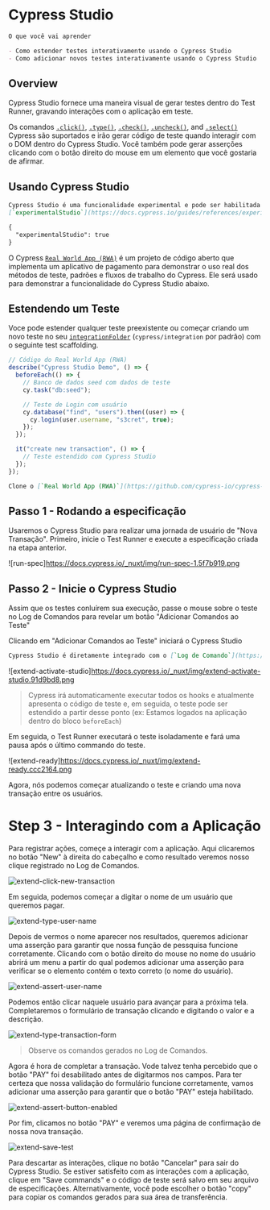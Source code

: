 # Cypress Studio

```markdown
O que você vai aprender

- Como estender testes interativamente usando o Cypress Studio
- Como adicionar novos testes interativamente usando o Cypress Studio
```

## Overview

Cypress Studio fornece uma maneira visual de gerar testes dentro do Test Runner, gravando interações com o aplicação em teste.

Os comandos [`.click()`](https://docs.cypress.io/api/commands/click.html), [`.type()`](https://docs.cypress.io/api/commands/type.html), [`.check()`](https://docs.cypress.io/api/commands/check.html), [`.uncheck()`](https://docs.cypress.io/api/commands/uncheck.html), and [`.select()`](https://docs.cypress.io/api/commands/select.html) Cypress são suportados e irão gerar código de teste quando interagir com o DOM dentro do Cypress Studio. Você também pode gerar asserções clicando com o botão direito do mouse em um elemento que você gostaria de afirmar.

## Usando Cypress Studio

```markdown
Cypress Studio é uma funcionalidade experimental e pode ser habilitada adicionando o atributo
[`experimentalStudio`](https://docs.cypress.io/guides/references/experiments) no seu arquivo de configuração (`cypress.json` por padrão)
```

```HTML
{
  "experimentalStudio": true
}
```

O Cypress [`Real World App (RWA)`](https://github.com/cypress-io/cypress-realworld-app) é um projeto de código aberto que implementa um aplicativo de pagamento para demonstrar o uso real dos métodos de teste, padrões e fluxos de trabalho do Cypress. Ele será usado para demonstrar a funcionalidade do Cypress Studio abaixo.

## Estendendo um Teste

Voce pode estender qualquer teste preexistente ou começar criando um novo teste no seu [`integrationFolder`](https://docs.cypress.io/guides/references/configuration#Folders-Files) (`cypress/integration` por padrão) com o seguinte test scaffolding.

```js
// Código do Real World App (RWA)
describe("Cypress Studio Demo", () => {
  beforeEach(() => {
    // Banco de dados seed com dados de teste
    cy.task("db:seed");

    // Teste de Login com usuário
    cy.database("find", "users").then((user) => {
      cy.login(user.username, "s3cret", true);
    });
  });

  it("create new transaction", () => {
    // Teste estendido com Cypress Studio
  });
});
```

```markdown
Clone o [`Real World App (RWA)`](https://github.com/cypress-io/cypress-realworld-app) and referencie ao arquivo [`cypress/tests/demo/cypress-studio.spec.ts`](https://github.com/cypress-io/cypress-realworld-app/blob/develop/cypress/tests/demo/cypress-studio.spec.ts).
```

## Passo 1 - Rodando a especificação

Usaremos o Cypress Studio para realizar uma jornada de usuário de "Nova Transação". Primeiro, inicie o Test Runner e execute a especificação criada na etapa anterior.

![run-spec]<https://docs.cypress.io/_nuxt/img/run-spec-1.5f7b919.png>

## Passo 2 - Inicie o Cypress Studio

Assim que os testes conluírem sua execução, passe o mouse sobre o teste no Log de Comandos para revelar um botão "Adicionar Comandos ao Teste"

Clicando em "Adicionar Comandos ao Teste" iniciará o Cypress Studio

```markdown
Cypress Studio é diretamente integrado com o [`Log de Comando`](https://docs.cypress.io/guides/core-concepts/test-runner#Command-Log)
```

![extend-activate-studio]<https://docs.cypress.io/_nuxt/img/extend-activate-studio.91d9bd8.png>

> Cypress irá automaticamente executar todos os hooks e atualmente
> apresenta o código de teste e, em seguida, o teste pode ser estendido a
> partir desse ponto (ex: Estamos logados na aplicação dentro do bloco
> `beforeEach`)

Em seguida, o Test Runner executará o teste isoladamente e fará uma pausa após o último commando do teste.

![extend-ready]<https://docs.cypress.io/_nuxt/img/extend-ready.ccc2164.png>

Agora, nós podemos começar atualizando o teste e criando uma nova transação entre os usuários.

# Step 3 - Interagindo com a Aplicação

Para registrar ações, começe a interagir com a aplicação. Aqui clicaremos no botão "New" à direita do cabeçalho e como resultado veremos nosso clique registrado no Log de Comandos.

![extend-click-new-transaction](https://docs.cypress.io/_nuxt/img/extend-click-new-transaction.8ea6668.png)

Em seguida, podemos começar a digitar o nome de um usuário que queremos pagar.

![extend-type-user-name](https://docs.cypress.io/_nuxt/img/extend-type-user-name.4ba1bd7.png)

Depois de vermos o nome aparecer nos resultados, queremos adicionar uma asserção para garantir que nossa função de pessquisa funcione corretamente. Clicando com o botão direito do mouse no nome do usuário abrirá um menu a partir do qual podemos adicionar uma asserção para verificar se o elemento contém o texto correto (o nome do usuário).

![extend-assert-user-name](https://docs.cypress.io/_nuxt/img/extend-assert-user-name.c215a18.png)

Podemos então clicar naquele usuário para avançar para a próxima tela. Completaremos o formulário de transação clicando e digitando o valor e a descrição.

![extend-type-transaction-form](https://docs.cypress.io/_nuxt/img/extend-type-transaction-form.51b7c1e.png)

> Observe os comandos gerados no Log de Comandos.

Agora é hora de completar a transação. Vode talvez tenha percebido que o botão "PAY" foi desabilitado antes de digitarmos nos campos. Para ter certeza que nossa validação do formulário funcione corretamente, vamos adicionar uma asserção para garantir que o botão "PAY" esteja habilitado.

![extend-assert-button-enabled](https://docs.cypress.io/_nuxt/img/extend-assert-button-enabled.ec54800.png)

Por fim, clicamos no botão "PAY" e veremos uma página de confirmação de nossa nova transação.

![extend-save-test](https://docs.cypress.io/_nuxt/img/extend-save-test.2007e93.png)

Para descartar as interações, clique no botão "Cancelar" para sair do Cypress Studio. Se estiver satisfeito com as interações com a aplicação, clique em "Save commands" e o código de teste será salvo em seu arquivo de especificações. Alternativamente, você pode escolher o botão "copy" para copiar os comandos gerados para sua área de transferência.

